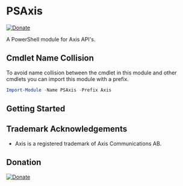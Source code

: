 # PSAxis

[![Donate](https://img.shields.io/badge/Donate-PayPal-green.svg)](https://paypal.me/erwindevreugd)

A PowerShell module for Axis API's.

## Cmdlet Name Collision

To avoid name collision between the cmdlet in this module and other cmdlets you can import this module with a prefix.

```powershell
Import-Module -Name PSAxis -Prefix Axis
```

## Getting Started

## Trademark Acknowledgements

* Axis is a registered trademark of Axis Communications AB.

## Donation

[![Donate](https://img.shields.io/badge/Donate-PayPal-green.svg)](https://paypal.me/erwindevreugd)
